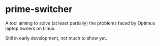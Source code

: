 # prime-switcher #

A tool aiming to solve (at least partially) the problems faced by Optimus laptop owners on Linux.

Still in early development, not much to show yet. 
